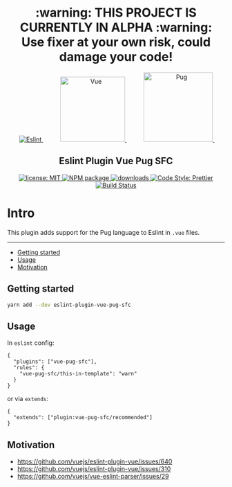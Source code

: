 <h1 align="center">
:warning: THIS PROJECT IS CURRENTLY IN ALPHA :warning:<br>
Use fixer at your own risk, could damage your code!
</h1>

<p align="center">
  &nbsp;&nbsp;&nbsp;&nbsp;
  <a href="https://eslint.org" target="_blank">
    <img alt="Eslint" src="https://avatars.githubusercontent.com/u/6019716?s=160&v=4">
  </a>
  &nbsp;&nbsp;&nbsp;&nbsp;
  &nbsp;&nbsp;&nbsp;&nbsp;
  <a href="https://vuejs.org" target="_blank">
    <img alt="Vue" src="https://vuejs.org/images/logo.svg" height="150">
  </a>
  &nbsp;&nbsp;&nbsp;&nbsp;
  &nbsp;&nbsp;&nbsp;&nbsp;
  <a href="https://pugjs.org" target="_blank">
    <img alt="Pug" src="https://cdn.rawgit.com/pugjs/pug-logo/eec436cee8fd9d1726d7839cbe99d1f694692c0c/SVG/pug-final-logo-_-colour-128.svg" height="160">
  </a>
  &nbsp;&nbsp;&nbsp;&nbsp;
</p>

<h2 align="center">Eslint Plugin Vue Pug SFC</h2>

<p align="center">
  <a href="https://github.com/Shinigami92/eslint-plugin-vue-pug-sfc/blob/main/LICENSE">
    <img alt="license: MIT" src="https://img.shields.io/github/license/Shinigami92/eslint-plugin-vue-pug-sfc.svg?style=flat-square">
  </a>
  <a href="https://www.npmjs.com/package/eslint-plugin-vue-pug-sfc" target="_blank">
    <img alt="NPM package" src="https://img.shields.io/npm/v/eslint-plugin-vue-pug-sfc.svg?style=flat-square">
  </a>
  <a href="https://www.npmjs.com/package/eslint-plugin-vue-pug-sfc" target="_blank">
    <img alt="downloads" src="https://img.shields.io/npm/dt/eslint-plugin-vue-pug-sfc.svg?style=flat-square">
  </a>
  <a href="https://prettier.io" target="_blank">
    <img alt="Code Style: Prettier" src="https://img.shields.io/badge/code_style-prettier-ff69b4.svg?style=flat-square">
  </a>
  <a href="https://github.com/Shinigami92/eslint-plugin-vue-pug-sfc/actions/workflows/ci.yml">
    <img alt="Build Status" src="https://github.com/Shinigami92/eslint-plugin-vue-pug-sfc/actions/workflows/ci.yml/badge.svg?branch=main">
  </a>
</p>

# Intro

This plugin adds support for the Pug language to Eslint in `.vue` files.

---

- [Getting started](#getting-started)
- [Usage](#usage)
- [Motivation](#motivation)

## Getting started

```bash
yarn add --dev eslint-plugin-vue-pug-sfc
```

## Usage

In `eslint` config:

```jsonc
{
  "plugins": ["vue-pug-sfc"],
  "rules": {
    "vue-pug-sfc/this-in-template": "warn"
  }
}
```

or via `extends`:

```jsonc
{
  "extends": ["plugin:vue-pug-sfc/recommended"]
}
```

## Motivation

- https://github.com/vuejs/eslint-plugin-vue/issues/640
- https://github.com/vuejs/eslint-plugin-vue/issues/310
- https://github.com/vuejs/vue-eslint-parser/issues/29
